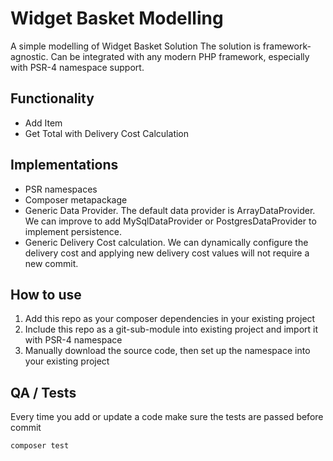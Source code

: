 # Widget Basket Modelling

A simple modelling of Widget Basket Solution
The solution is framework-agnostic. Can be integrated with any modern PHP framework, especially with PSR-4 namespace support.

## Functionality

- Add Item
- Get Total with Delivery Cost Calculation

## Implementations

- PSR namespaces
- Composer metapackage
- Generic Data Provider. The default data provider is ArrayDataProvider.
  We can improve to add MySqlDataProvider or PostgresDataProvider to implement persistence.
- Generic Delivery Cost calculation. 
  We can dynamically configure the delivery cost and applying new delivery cost values will not require a new commit.

## How to use

1. Add this repo as your composer dependencies in your existing project
2. Include this repo as a git-sub-module into existing project and import it with PSR-4 namespace
3. Manually download the source code, then set up the namespace into your existing project

## QA / Tests

Every time you add or update a code make sure the tests are passed before commit

```shell
composer test
```
